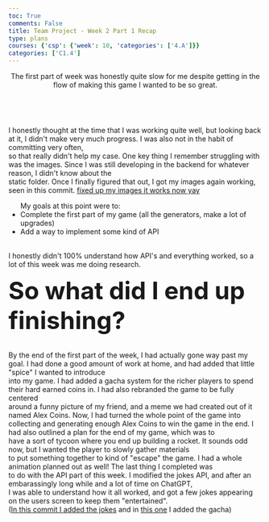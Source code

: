 ```yaml
---
toc: True
comments: False
title: Team Project - Week 2 Part 1 Recap
type: plans
courses: {'csp': {'week': 10, 'categories': ['4.A']}}
categories: ['C1.4']
---
```

<html>
<header>The first part of week was honestly quite slow for me despite getting in the flow of making this game I wanted to be so great.</header><br>
I honestly thought at the time that I was working quite well, but looking back at it, I didn't make very much progress. I was also not in the habit of committing very often,<br>
so that really didn't help my case. One key thing I remember struggling with was the images. Since I was still developing in the backend for whatever reason, I didn't know about the <br>static folder. Once I finally figured that out, I got my images again working, seen in this commit. <a href = "https://github.com/7mwang/Asian-United-Backend/commit/a7488ea7494b0e00d235a3986aed2cb1a7c7ac47">fixed up my images it works now yay</a>
<ul>My goals at this point were to:
<li>Complete the first part of my game (all the generators, make a lot of upgrades)</li>
<li>Add a way to implement some kind of API</li>
</ul><br>
I honestly didn't 100% understand how API's and everything worked, so a lot of this week was me doing research.<br>

<strong><font size = 20>So what did I end up finishing?</font></strong>

<br>By the end of the first part of the week, I had actually gone way past my goal. I had done a good amount of work at home, and had added that little "spice" I wanted to introduce<br>
into my game. I had added a gacha system for the richer players to spend their hard earned coins in. I had also rebranded the game to be fully centered<br>
around a funny picture of my friend, and a meme we had created out of it named Alex Coins. Now, I had turned the whole point of the game into<br>
collecting and generating enough Alex Coins to win the game in the end. I had also outlined a plan for the end of my game, which was to<br>
have a sort of tycoon where you end up building a rocket. It sounds odd now, but I wanted the player to slowly gather materials<br>
to put something together to kind of "escape" the game. I had a whole animation planned out as well! The last thing I completed was<br>
to do with the API part of this week. I modified the jokes API, and after an embarassingly long while and a lot of time on ChatGPT,<br>
I was able to understand how it all worked, and got a few jokes appearing on the users screen to keep them "entertained".<br>
(<a href = "https://github.com/7mwang/Asian-United-Backend/commit/8166c9c1f311433042a7332e7e7daad0af1bdbdd">In this commit I added the jokes</a>
and in <a href = "https://github.com/7mwang/Asian-United-Backend/commit/df3a21c5b851ab081fa286802031cc88801f2507">this one</a> I added the gacha)